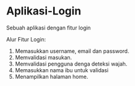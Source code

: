 # Aplikasi-Login
Sebuah aplikasi dengan fitur login

Alur Fitur Login:
1. Memasukkan username, email dan password.
2. Memvalidasi masukan.
3. Memvalidasi pengguna denga deteksi wajah.
4. Memasukkan nama ibu untuk validasi
5. Menampilkan halaman home.
